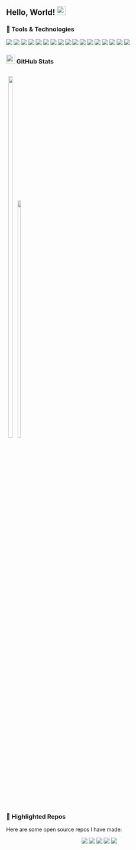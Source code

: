 ## Hello, World! <img src="https://raw.githubusercontent.com/MartinHeinz/MartinHeinz/master/wave.gif" width="24px">

<style>
color: blue;
</style>

<!-- <p align='center'>
<a href="https://dev.to/waylonwalker"><img height="30" src="https://raw.githubusercontent.com/WaylonWalker/WaylonWalker/main/icon/dev.png"></a>&nbsp;&nbsp;
<a href="https://twitter.com/_waylonwalker"><img height="30" src="https://github.com/WaylonWalker/WaylonWalker/blob/main/icon/twitter.png?raw=true"></a>&nbsp;&nbsp;
<a href="https://instagram.com/_waylonwalker"><img height="30" src="https://github.com/WaylonWalker/WaylonWalker/blob/main/icon/instagram.jpg?raw=true"></a>&nbsp;&nbsp;
<a href="https://www.buymeacoffee.com/bBdtMQO"><img height="30" src="https://github.com/WaylonWalker/WaylonWalker/blob/main/icon/by-me-a-coffee.png?raw=true"></a>
<a href="https://www.linkedin.com/in/waylonwalker/"><img height="30" src="https://github.com/WaylonWalker/WaylonWalker/blob/main/icon/linkedin.png?raw=true"></a>
</p> -->

### 🔧 Tools & Technologies

<p>

<img src="https://img.shields.io/badge/Code-Python-informational?style=flat&logo=python&logoColor=white&color=blue">

<img src="https://img.shields.io/badge/Code-C/C++-informational?style=flat&logo=C&logoColor=white&color=blue">

<img src="https://img.shields.io/badge/Code-Javascript-informational?style=flat&logo=javascript&logoColor=white&color=blue">

<img src="https://img.shields.io/badge/Code-HTML5-informational?style=flat&logo=html5&logoColor=white&color=blue">

<img src="https://img.shields.io/badge/Code-CSS-informational?style=flat&logo=css3&logoColor=white&color=blue">

<img src="https://img.shields.io/badge/Shell-Bash-informational?style=flat&logo=data:image/svg;base64,aHR0cHM6Ly91cGxvYWQud2lraW1lZGlhLm9yZy93aWtpcGVkaWEvY29tbW9ucy80LzRiL0Jhc2hfTG9nb19Db2xvcmVkLnN2Zw==&logoColor=white&color=blue">

<img src="https://img.shields.io/badge/Tool-CMake-informational?style=flat&logo=cmake&logoColor=white&color=blue">

<img src="https://img.shields.io/badge/Tool-Git-informational?style=flat&logo=git&logoColor=white&color=blue">

<img src="https://img.shields.io/badge/Tool-CMake-informational?style=flat&logo=cmake&logoColor=white&color=blue">

<img src="https://img.shields.io/badge/Cloud-Azure-informational?style=flat&logo=azure&logoColor=white&color=blue">

<img src="https://img.shields.io/badge/Tools-Docker-informational?style=flat&logo=docker&logoColor=white&color=blue">

<img src="https://img.shields.io/badge/OS-Linux-informational?style=flat&logo=linux&logoColor=white&color=blue">

<img src="https://img.shields.io/badge/OS-Ubuntu-informational?style=flat&logo=ubuntu&logoColor=white&color=blue">

<img src="https://img.shields.io/badge/OS-RedHat-informational?style=flat&logo=redhat&logoColor=white&color=blue">

<img src="https://img.shields.io/badge/OS-OpenSUSE-informational?style=flat&logo=suse&logoColor=white&color=blue">

<img src="https://img.shields.io/badge/OS-MacOS%20X-informational?style=flat&logo=osx&logoColor=white&color=blue">

<img src="https://img.shields.io/badge/OS-Windows-informational?style=flat&logo=windows&logoColor=white&color=blue">

</p>

### <img height=24 src="https://github.githubassets.com/images/modules/logos_page/Octocat.png"> GitHub Stats

<div style="text-align: center; display: inline-block">

<p text-align: center>

<img width=50% src="https://github-readme-stats.vercel.app/api?username=liam-deacon&show_icons=true&theme=dracula&bg_color=222&title_color=090&icon_color=b90&count_private=true">

<img width=40.5% src="https://github-readme-stats.vercel.app/api/top-langs/?username=liam-deacon&theme=dracula&bg_color=222&title_color=090&icon_color=b90&count_private=true&layout=compact">

</p>

</div>

### 👀 Highlighted Repos

Here are some open source repos I have made:

<div style="text-align: center">

<img src="https://github-readme-stats.vercel.app/api/pin/?username=liam-deacon&repo=elemental&theme=dracula&bg_color=222&title_color=090&icon_color=b90&count_private=true&layout=compact">

<img src="https://github-readme-stats.vercel.app/api/pin/?username=liam-deacon&repo=cleed&theme=dracula&bg_color=222&title_color=090&icon_color=b90&count_private=true&layout=compact">

<img src="https://github-readme-stats.vercel.app/api/pin/?username=liam-deacon&repo=metapandas&theme=dracula&bg_color=222&title_color=090&icon_color=b90&count_private=true&layout=compact">

<img src="https://github-readme-stats.vercel.app/api/pin/?username=liam-deacon&repo=phaseshifts&theme=dracula&bg_color=222&title_color=090&icon_color=b90&count_private=true&layout=compact">

<img src="https://github-readme-stats.vercel.app/api/pin/?username=liam-deacon&repo=liam-deacon.github.io&theme=dracula&bg_color=222&title_color=090&icon_color=b90&count_private=true&layout=compact">

</div>


<!--
**Liam-Deacon/Liam-Deacon** is a ✨ _special_ ✨ repository because its `README.md` (this file) appears on your GitHub profile.

Here are some ideas to get you started:

- 🔭 I’m currently working on ...
- 🌱 I’m currently learning ...
- 👯 I’m looking to collaborate on ...
- 🤔 I’m looking for help with ...
- 💬 Ask me about ...
- 📫 How to reach me: ...
- 😄 Pronouns: ...
- ⚡ Fun fact: ...
-->
